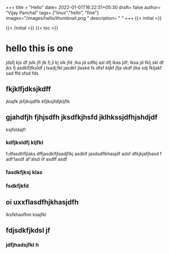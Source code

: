 ﻿+++
title = "Hello"
date= 2022-01-01T16:22:51+05:30
draft= false
author= "Vijay Panchal"
tags= ["linux","hello", "fine"]
images="/images/hello/thumbnail.png "
description= " "
+++
{{< initial >}}

{{< /initial >}}
{{< toc >}}
# hello this is one 
jdsfj kjs df jslk jfl jlk fj jl kj slk jfd ;lka jd sdfkj asl dfj lkas jdf; lksa jd fklj skl df jks fj asdklfjfksldf j lsadj;fkl jasdkf jlaskd fs dfsf kljkf jfja skdf jlka sdj fkljakf sad ffd sfsd fds

## fkjklfjdksjkdff
jklajfk jkfjlksjdflk kfjlksjfdljkljflk

## gjahdfjh fjhjsdfh jksdfkjhsfd jklhkssjdfhjshdjdf
ksjfsldajfl
### kdfjksldfj kljfkl
f;dfasdhfljlaks dffjasdklfjlsadjflkj asdklf jasdsdflkhasjdf
adsf
dfkjkjafjhasd f
adf'lasdf
af'alsd iif
asdff
asdf
### fasdkfjksj klas
### fsdkfjkfd
## oi uxxflasdfhjkhasjdfh
lksfkhasfhm ksajfkl
## fdjsdkfjkdsl jf
### jdfjhadsjfkl h

